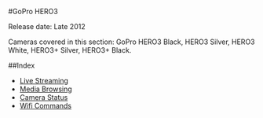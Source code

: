 #GoPro HERO3

Release date: Late 2012

Cameras covered in this section: GoPro HERO3 Black, HERO3 Silver, HERO3 White, HERO3+ Silver, HERO3+ Black.

##Index

* [Live Streaming](/Livestreaming.md)
* [Media Browsing](/Mediabrowsing.md)
* [Camera Status](/CameraStatus.md)
* [Wifi Commands](/WifiCommands.md)
